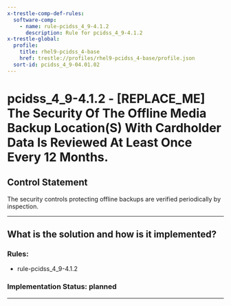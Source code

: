 ```yaml
---
x-trestle-comp-def-rules:
  software-comp:
    - name: rule-pcidss_4_9-4.1.2
      description: Rule for pcidss_4_9-4.1.2
x-trestle-global:
  profile:
    title: rhel9-pcidss_4-base
    href: trestle://profiles/rhel9-pcidss_4-base/profile.json
  sort-id: pcidss_4_9-04.01.02
---
```


# pcidss_4_9-4.1.2 - \[REPLACE_ME\] The Security Of The Offline Media Backup Location(S) With Cardholder Data Is Reviewed At Least Once Every 12 Months.

## Control Statement

The security controls protecting offline backups are verified periodically by
inspection.

______________________________________________________________________

## What is the solution and how is it implemented?

<!-- For implementation status enter one of: implemented, partial, planned, alternative, not-applicable -->

<!-- Note that the list of rules under ### Rules: is read-only and changes will not be captured after assembly to JSON -->

<!-- Add control implementation description here for control: pcidss_4_9-4.1.2 -->

### Rules:

  - rule-pcidss_4_9-4.1.2

### Implementation Status: planned

______________________________________________________________________
